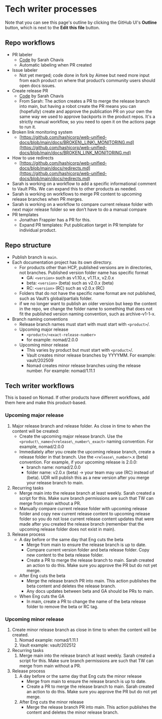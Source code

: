 # Tech writer processes

Note that you can see this page's outline by clicking the GitHub UI's **Outline**
button, which is next to the **Edit this file** button.

## Repo workflows

- PR labeler  
  - [Code](https://github.com/hashicorp/web-unified-docs/blob/main/.github/workflows/label-content-prs.yml) by Sarah Chavis  
  - Automatic labeling when PR created  
- Issue labeler  
  - Not yet merged; code done in fork by Aimee but need more input from each product on where that product’s community users should open docs issues.  
- Create release PR  
  - [Code](https://github.com/hashicorp/web-unified-docs/blob/main/.github/workflows/create-release-pr.yml) by Sarah Chavis  
  - From Sarah: The action creates a PR to merge the release branch into main, but having a robot create the PR means you can (hopefully) create and approve the publication PR on your own the same way we used to approve backports in the product repos. It's a strictly manual workflow, so you need to open it on the actions page to run it.  
- Broken link monitoring system  
  - [https://github.com/hashicorp/web-unified-docs/blob/main/docs/BROKEN\_LINK\_MONITORING.md](https://github.com/hashicorp/web-unified-docs/blob/main/docs/BROKEN_LINK_MONITORING.md)  
- How to use redirects  
  - [https://github.com/hashicorp/web-unified-docs/blob/main/docs/redirects.md](https://github.com/hashicorp/web-unified-docs/blob/main/docs/redirects.md)  
- Sarah is working on a workflow to add a specific informational comment to Vault PRs. We can expand this to other products as needed.  
- Sarah is working on workflows to merge PR content to upcoming release branches when PR merges.  
- Sarah is working on a workflow to compare current release folder with next major release folder so we don’t have to do a manual compare  
- PR templates  
  - Jonathan Frappier has a PR for this.  
  - Expand PR templates: Put publication target in PR template for individual product.

## Repo structure

- Publish branch is `main`.  
- Each documentation project has its own directory.  
  - For products other than HCP, published versions are in directories, not branches. Published version folder name has specific format  
    - GA: `<version>`  such as v1.10.x, v1.11.x, v2.0.x  
    - beta: `<version>` (beta) such as v2.0.x (beta)  
    - RC: `<version>` (RC) such as v2.0.x (RC)  
  - Folders that do not have the specific name format are not published, such as Vault’s global/partials folder.  
  - if we no longer want to publish an older version but keep the content in the repo, we change the folder name to something that does not fit the published version naming convention, such as archive-v1-1-x.  
- Branch naming conventions  
  - Release branch names must start with must start with `<product>`/.  
  - Upcoming major release  
    - `<product>/<exact-release-number>`
    - for example: nomad/2.0.0  
  - Upcoming minor release  
    - This varies by product but must start with `<product>`/.  
    - Vault creates minor release branches by YYYYMM. For example: vault/202509  
    - Nomad creates minor release branches using the release number. For example: nomad/1.11.1  

## Tech writer workflows

This is based on Nomad. If other products have different workflows, add them here and make this product-based.

### Upcoming major release

1. Major release branch and release folder. As close in time to when the content will be created:  
   - Create the upcoming major release branch. Use the `<product\_name>`/`<release\_number\_exact>` naming convention. For example, nomad/2.0.0  
   - Immediately after you create the upcoming release branch, create a release folder in that branch. Use the `<release\_number>`.x (beta) convention. For example, if your upcoming release is 2.0.0:  
     - branch name: nomad/2.0.0  
     - folder name: v2.0.x (beta) → your team may use (RC) instead of (beta).  UDR will publish this as a new version after you merge your release branch to main.  
2. Recurring tasks  
   - Merge main into the release branch at least weekly. Sarah created a script for this. Make sure branch permissions are such that TW can merge from main without a PR.  
   - Manually compare current release folder with upcoming release folder and copy new current release content to upcoming release folder so you do not lose current release content updates that were made after you created the release branch (remember that the upcoming release folder does not exist in main).  
3. Release process  
   - A day before or the same day that Eng cuts the beta  
     - Merge from main to ensure the release branch is up to date.  
     - Compare current version folder and beta release folder. Copy new content to the  beta release folder.  
     - Create a PR to merge the release branch to main. Sarah created an action to do this. Make sure you approve the PR but do not yet merge.  
   - After Eng cuts the beta  
     - Merge the release branch PR into main. This action publishes the beta content and deletes the release branch.  
     - Any docs updates between beta and GA should be PRs to main.  
   - When Eng cuts the GA  
     - In main, create a PR to change the name of the beta release folder to remove the beta or RC tag.

### Upcoming minor release

1. Create minor release branch as close in time to when the content will be created.  
   1. Nomad example: nomad/1.11.1  
   2. Vault example: vault/202512  
2. Recurring tasks  
   1. Merge main into the release branch at least weekly. Sarah created a script for this. Make sure branch permissions are such that TW can merge from main without a PR.  
3. Release process  
   1. A day before or the same day that Eng cuts the minor release  
      - Merge from main to ensure the release branch is up to date.  
      - Create a PR to merge the release branch to main. Sarah created an action to do this. Make sure you approve the PR but do not yet merge.  
   2. After Eng cuts the minor release  
      - Merge the release branch PR into main. This action publishes the content and deletes the minor release branch.

